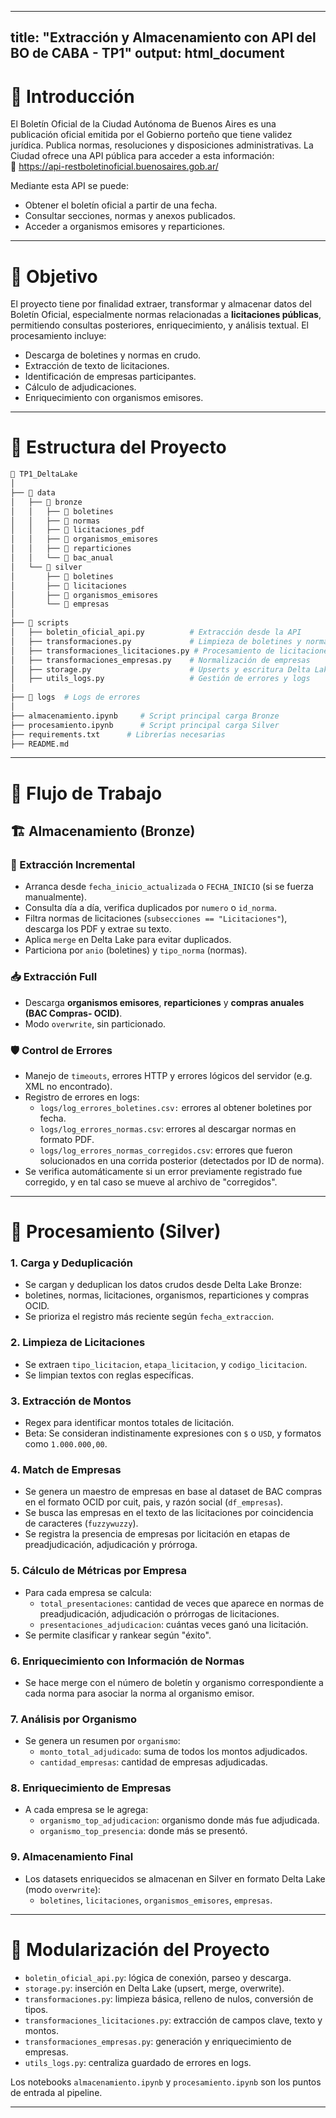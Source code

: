 
---
title: "Extracción y Almacenamiento con API del BO de CABA - TP1"
output: html_document
---

# 📘 Introducción

El Boletín Oficial de la Ciudad Autónoma de Buenos Aires es una publicación oficial emitida por el Gobierno porteño que tiene validez jurídica. Publica normas, resoluciones y disposiciones administrativas. La Ciudad ofrece una API pública para acceder a esta información:  
🔗 https://api-restboletinoficial.buenosaires.gob.ar/

Mediante esta API se puede:
- Obtener el boletín oficial a partir de una fecha.
- Consultar secciones, normas y anexos publicados.
- Acceder a organismos emisores y reparticiones.

---

# 🎯 Objetivo

El proyecto tiene por finalidad extraer, transformar y almacenar datos del Boletín Oficial, especialmente normas relacionadas a **licitaciones públicas**, permitiendo consultas posteriores, enriquecimiento, y análisis textual. El procesamiento incluye:
- Descarga de boletines y normas en crudo.
- Extracción de texto de licitaciones.
- Identificación de empresas participantes.
- Cálculo de adjudicaciones.
- Enriquecimiento con organismos emisores.

---

# 📂 Estructura del Proyecto

```bash
📁 TP1_DeltaLake
│
├── 📂 data
│   ├── 📂 bronze
│   │   ├── 📂 boletines
│   │   ├── 📂 normas
│   │   ├── 📂 licitaciones_pdf
│   │   ├── 📂 organismos_emisores
│   │   ├── 📂 reparticiones
│   │   └── 📂 bac_anual
│   └── 📂 silver
│       ├── 📂 boletines
│       ├── 📂 licitaciones
│       ├── 📂 organismos_emisores
│       └── 📂 empresas
│
├── 📂 scripts
│   ├── boletin_oficial_api.py          # Extracción desde la API
│   ├── transformaciones.py             # Limpieza de boletines y normas
│   ├── transformaciones_licitaciones.py # Procesamiento de licitaciones
│   ├── transformaciones_empresas.py    # Normalización de empresas
│   ├── storage.py                      # Upserts y escritura Delta Lake
│   ├── utils_logs.py                   # Gestión de errores y logs
│
├── 📂 logs  # Logs de errores
│
├── almacenamiento.ipynb     # Script principal carga Bronze
├── procesamiento.ipynb      # Script principal carga Silver
├── requirements.txt      # Librerías necesarias
├── README.md
```

---

# 🚀 Flujo de Trabajo

## 🏗️ Almacenamiento (Bronze)

### 🔄 Extracción Incremental
- Arranca desde `fecha_inicio_actualizada` o `FECHA_INICIO` (si se fuerza manualmente).
- Consulta día a día, verifica duplicados por `numero` o `id_norma`.
- Filtra normas de licitaciones (`subsecciones == "Licitaciones"`), descarga los PDF y extrae su texto.
- Aplica `merge` en Delta Lake para evitar duplicados.
- Particiona por `anio` (boletines) y `tipo_norma` (normas).

### 📥 Extracción Full
- Descarga **organismos emisores**, **reparticiones** y **compras anuales (BAC Compras- OCID)**.
- Modo `overwrite`, sin particionado.

### 🛡️ Control de Errores
- Manejo de `timeouts`, errores HTTP y errores lógicos del servidor (e.g. XML no encontrado).
- Registro de errores en logs:
  - `logs/log_errores_boletines.csv:` errores al obtener boletines por fecha.
  - `logs/log_errores_normas.csv`: errores al descargar normas en formato PDF.
  - `logs/log_errores_normas_corregidos.csv`: errores que fueron solucionados en una corrida posterior (detectados por ID de norma).
- Se verifica automáticamente si un error previamente registrado fue corregido, y en tal caso se mueve al archivo de "corregidos".
---

# 🧠 Procesamiento (Silver)

### 1. Carga y Deduplicación
  - Se cargan y deduplican los datos crudos desde Delta Lake Bronze:
  - boletines, normas, licitaciones, organismos, reparticiones y compras OCID.
  - Se prioriza el registro más reciente según `fecha_extraccion`.

### 2. Limpieza de Licitaciones
- Se extraen `tipo_licitacion`, `etapa_licitacion`, y `codigo_licitacion`.
- Se limpian textos con reglas específicas.

### 3. Extracción de Montos
- Regex para identificar montos totales de licitación.
- Beta: Se consideran indistinamente expresiones con `$` o `USD`, y formatos como `1.000.000,00`.

### 4. Match de Empresas
- Se genera un maestro de empresas en base al dataset de BAC compras en el formato OCID por cuit, pais, y razón social (`df_empresas`).
- Se busca las empresas en el texto de las licitaciones por coincidencia de caracteres (`fuzzywuzzy`).
- Se registra la presencia de empresas por licitación en etapas de preadjudicación, adjudicación y prórroga.

### 5. Cálculo de Métricas por Empresa
- Para cada empresa se calcula:
  - `total_presentaciones`: cantidad de veces que aparece en normas de preadjudicación, adjudicación o prórrogas de licitaciones.
  - `presentaciones_adjudicacion`: cuántas veces ganó una licitación.
- Se permite clasificar y rankear según "éxito".

### 6. Enriquecimiento con Información de Normas
- Se hace merge con el número de boletín y organismo correspondiente a cada norma para asociar la norma al organismo emisor.

### 7. Análisis por Organismo
- Se genera un resumen por `organismo`:
  - `monto_total_adjudicado`: suma de todos los montos adjudicados.
  - `cantidad_empresas`: cantidad de empresas adjudicadas.

### 8. Enriquecimiento de Empresas
- A cada empresa se le agrega:
  - `organismo_top_adjudicacion`: organismo donde más fue adjudicada.
  - `organismo_top_presencia`: donde más se presentó.

### 9. Almacenamiento Final
- Los datasets enriquecidos se almacenan en Silver en formato Delta Lake  (modo `overwrite`):
  - `boletines`, `licitaciones`, `organismos_emisores`, `empresas`.
---

# 🔧 Modularización del Proyecto

- `boletin_oficial_api.py`: lógica de conexión, parseo y descarga.
- `storage.py`: inserción en Delta Lake (upsert, merge, overwrite).
- `transformaciones.py`: limpieza básica, relleno de nulos, conversión de tipos.
- `transformaciones_licitaciones.py`: extracción de campos clave, texto y montos.
- `transformaciones_empresas.py`: generación y enriquecimiento de empresas.
- `utils_logs.py`: centraliza guardado de errores en logs.

Los notebooks `almacenamiento.ipynb` y `procesamiento.ipynb` son los puntos de entrada al pipeline.


---
